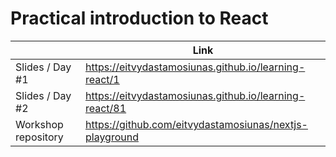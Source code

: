 # Practical introduction to React

|                     | Link                                                                |
| ------------------- | ------------------------------------------------------------------- |
| Slides / Day #1     | https://eitvydastamosiunas.github.io/learning-react/1               |
| Slides / Day #2     | https://eitvydastamosiunas.github.io/learning-react/81              |
| Workshop repository | https://github.com/eitvydastamosiunas/nextjs-playground             |